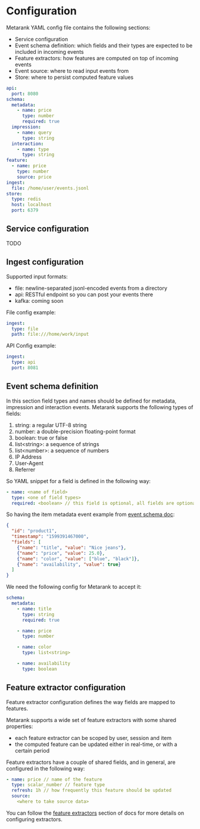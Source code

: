 # Configuration

Metarank YAML config file contains the following sections:
* Service configuration
* Event schema definition: which fields and their types are expected to be included in incoming events
* Feature extractors: how features are computed on top of incoming events
* Event source: where to read input events from
* Store: where to persist computed feature values 


```yaml
api:
  port: 8080
schema:
  metadata:
    - name: price
      type: number
      required: true
  impression:
    - name: query
      type: string
  interaction:
    - name: type 
      type: string
feature:
  - name: price
    type: number
    source: price
ingest:
  file: /home/user/events.jsonl
store:
  type: redis
  host: localhost
  port: 6379
```

## Service configuration

TODO

## Ingest configuration

Supported input formats:
* file: newline-separated jsonl-encoded events from a directory
* api: RESTful endpoint so you can post your events there
* kafka: coming soon

File config example:
```yaml
ingest:
  type: file
  path: file:///home/work/input
```

API Config example:
```yaml
ingest:
  type: api
  port: 8081
```


## Event schema definition

In this section field types and names should be defined for metadata, impression and interaction events. Metarank supports
the following types of fields:
1. string: a regular UTF-8 string
2. number: a double-precision floating-point format
3. boolean: true or false
4. list\<string\>: a sequence of strings
5. list\<number\>: a sequence of numbers
6. IP Address
7. User-Agent
8. Referrer

So YAML snippet for a field is defined in the following way:
```yaml
- name: <name of field>
  type: <one of field types>
  required: <boolean> // this field is optional, all fields are optional by default
```

So having the item metadata event example from [event schema doc](xx_event_schema.md):
```json
{
  "id": "product1", 
  "timestamp": "1599391467000", 
  "fields": [
    {"name": "title", "value": "Nice jeans"},
    {"name": "price", "value": 25.0},
    {"name": "color", "value": ["blue", "black"]},
    {"name": "availability", "value": true}
  ]
}
```

We need the following config for Metarank to accept it:

```yaml
schema:
  metadata:
    - name: title
      type: string
      required: true

    - name: price
      type: number

    - name: color
      type: list<string>

    - name: availability
      type: boolean      
```

## Feature extractor configuration

Feature extractor configuration defines the way fields are mapped to features.

Metarank supports a wide set of feature extractors with some shared properties:
* each feature extractor can be scoped by user, session and item
* the computed feature can be updated either in real-time, or with a certain period

Feature extractors have a couple of shared fields, and in general, are configured in the following way:
```yaml
- name: price // name of the feature
  type: scalar_number // feature type
  refresh: 1h // how frequently this feature should be updated
  source:
    <where to take source data>
```

You can follow the [feature extractors](xx_feature_extractors.md) section of docs for more details on configuring 
extractors.

